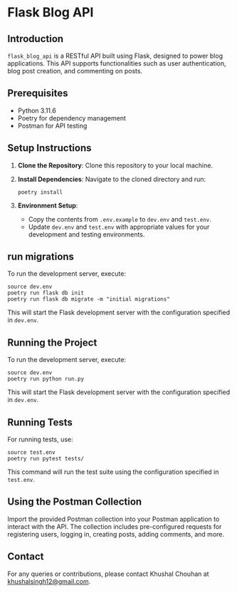 
# Flask Blog API

## Introduction
`flask_blog_api` is a RESTful API built using Flask, designed to power blog applications. This API supports functionalities such as user authentication, blog post creation, and commenting on posts.

## Prerequisites
- Python 3.11.6
- Poetry for dependency management
- Postman for API testing

## Setup Instructions
1. **Clone the Repository**: Clone this repository to your local machine.

2. **Install Dependencies**:
   Navigate to the cloned directory and run:
   ```
   poetry install
   ```

3. **Environment Setup**:
   - Copy the contents from `.env.example` to `dev.env` and `test.env`.
   - Update `dev.env` and `test.env` with appropriate values for your development and testing environments.


## run migrations
To run the development server, execute:
```
source dev.env
poetry run flask db init
poetry run flask db migrate -m "initial migrations"

```
This will start the Flask development server with the configuration specified in `dev.env`.


## Running the Project
To run the development server, execute:
```
source dev.env
poetry run python run.py
```
This will start the Flask development server with the configuration specified in `dev.env`.

## Running Tests
For running tests, use:
```
source test.env
poetry run pytest tests/
```
This command will run the test suite using the configuration specified in `test.env`.

## Using the Postman Collection
Import the provided Postman collection into your Postman application to interact with the API. The collection includes pre-configured requests for registering users, logging in, creating posts, adding comments, and more.

## Contact
For any queries or contributions, please contact Khushal Chouhan at khushalsingh12@gmail.com.
